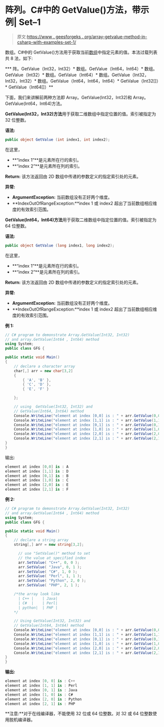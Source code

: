 # 阵列。C#中的 GetValue()方法，带示例| Set–1

> 原文:[https://www . geesforgeks . org/array-getvalue-method-in-csharp-with-examples-set-1/](https://www.geeksforgeeks.org/array-getvalue-method-in-csharp-with-examples-set-1/)

数组。C#中的 GetValue()方法用于获取当前[数组](https://www.geeksforgeeks.org/c-sharp-arrays/)中指定元素的值。本法过载列表共 8 法，如下:

***   阵。GetValue（Int32，Int32）*   数组。GetValue（Int64，Int64）*   数组。GetValue（Int32）*   数组。GetValue（Int64）*   数组。GetValue（Int32，Int32，Int32）*   数组。GetValue（Int64，Int64，Int64）*   GetValue（Int32[]）*   GetValue（Int64[]）**

下面，我们来讲解前两种方法即 Array。GetValue(Int32，Int32)和 Array。GetValue(Int64，Int64)方法。

**GetValue(Int32，Int32)方法**用于获取二维数组中指定位置的值。索引被指定为 32 位整数。

**语法:**

```cs
public object GetValue (int index1, int index2);
```

在这里，

*   **“index 1”**是元素所在行的索引。
*   **“index 2”**是元素所在列的索引。

**Return:** 该方法返回由 2D 数组中传递的参数定义的指定索引处的元素。

**异常:**

*   **ArgumentException:** 当前数组没有正好两个维度。
*   **IndexOutOfRangeException:**index 1 或 index2 超出了当前数组相应维度的有效索引范围。

**GetValue(Int64，Int64)方法**用于获取二维数组中指定位置的值。索引被指定为 64 位整数。

**语法:**

```cs
public object GetValue (long index1, long index2);
```

在这里，

*   **“index 1”**是元素所在行的索引。
*   **“index 2”**是元素所在列的索引。

**Return:** 该方法返回由 2D 数组中传递的参数定义的指定索引处的元素。

**异常:**

*   **ArgumentException:** 当前数组没有正好两个维度。
*   **IndexOutOfRangeException:**index 1 或 index2 超出了当前数组相应维度的有效索引范围。

**例 1:**

```cs
// C# program to demonstrate Array.GetValue(Int32, Int32) 
// and array.GetValue(Int64 , Int64) method 
using System;
public class GFG {

public static void Main()
{
    // declare a character array 
    char[,] arr = new char[3,2]
    { 
        { 'A', 'B' },
        { 'C', 'D' },
        { 'E', 'F' } 

    };

    // using  GetValue(Int32, Int32) and 
    // GetValue(Int64, Int64) method
    Console.WriteLine("element at index [0,0] is : " + arr.GetValue(0,0));
    Console.WriteLine("element at index [1,1] is : " + arr.GetValue(1,1));
    Console.WriteLine("element at index [0,1] is : " + arr.GetValue(0,1));
    Console.WriteLine("element at index [1,0] is : " + arr.GetValue(1,0));
    Console.WriteLine("element at index [2,0] is : " + arr.GetValue(2,0));
    Console.WriteLine("element at index [2,1] is : " + arr.GetValue(2,1));
}
}
```

输出:

```cs
element at index [0,0] is : A
element at index [1,1] is : D
element at index [0,1] is : B
element at index [1,0] is : C
element at index [2,0] is : E
element at index [2,1] is : F

```

**例 2:**

```cs
// C# program to demonstrate Array.GetValue(Int32, Int32) 
// and array.GetValue(Int64 , Int64) method 
using System;
public class GFG {

public static void Main()
{
    // declare a string array 
    string[,] arr = new string[3,2];

      // use "SetValue()" method to set 
      // the value at specified index
      arr.SetValue( "C++", 0, 0 );
      arr.SetValue( "Java", 0, 1 );
      arr.SetValue( "C#", 1, 0 );
      arr.SetValue( "Perl", 1, 1 );
      arr.SetValue( "Python", 2, 0 );
      arr.SetValue( "PHP", 2, 1 );

    /*the array look like
      | C++ |    | Java| 
      | C#  |    | Perl|
      | python|  | PHP |
    */

    // Using GetValue(Int32, Int32) and
    // GetValue(Int64, Int64) method
    Console.WriteLine("element at index [0,0] is : " + arr.GetValue(0,0));
    Console.WriteLine("element at index [1,1] is : " + arr.GetValue(1,1));
    Console.WriteLine("element at index [0,1] is : " + arr.GetValue(0,1));
    Console.WriteLine("element at index [1,0] is : " + arr.GetValue(1,0));
    Console.WriteLine("element at index [2,0] is : " + arr.GetValue(2,0));
    Console.WriteLine("element at index [2,1] is : " + arr.GetValue(2,1));
}
}
```

**输出:**

```cs
element at index [0, 0] is : C++
element at index [1, 1] is : Perl
element at index [0, 1] is : Java
element at index [1, 0] is : C#
element at index [2, 0] is : Python
element at index [2, 1] is : PHP

```

**注意:**对于在线编译器，不能使用 32 位或 64 位整数。对 32 或 64 位整数使用脱机编译器。